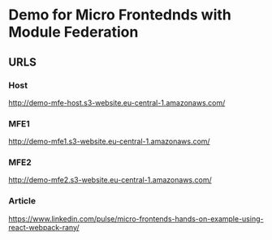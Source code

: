 # Demo for Micro Frontednds with Module Federation

## URLS

### Host

http://demo-mfe-host.s3-website.eu-central-1.amazonaws.com/

### MFE1

http://demo-mfe1.s3-website.eu-central-1.amazonaws.com/

### MFE2

http://demo-mfe2.s3-website.eu-central-1.amazonaws.com/

### Article

https://www.linkedin.com/pulse/micro-frontends-hands-on-example-using-react-webpack-rany/
